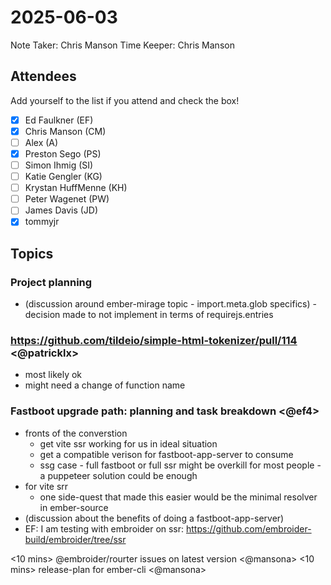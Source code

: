 # 2025-06-03

Note Taker: Chris Manson
Time Keeper: Chris Manson

## Attendees

Add yourself to the list if you attend and check the box!

- [x] Ed Faulkner (EF)
- [x] Chris Manson (CM)
- [ ] Alex (A)
- [x] Preston Sego (PS)
- [ ] Simon Ihmig (SI)
- [ ] Katie Gengler (KG)
- [ ] Krystan HuffMenne (KH)
- [ ] Peter Wagenet (PW)
- [ ] James Davis (JD)
- [x] tommyjr

## Topics

### Project planning

- (discussion around ember-mirage topic - import.meta.glob specifics) - decision made to not implement in terms of requirejs.entries

### https://github.com/tildeio/simple-html-tokenizer/pull/114 <@patricklx>

- most likely ok
- might need a change of function name


### Fastboot upgrade path: planning and task breakdown <@ef4>

- fronts of the converstion
  - get vite ssr working for us in ideal situation
  - get a compatible verison for fastboot-app-server to consume
  - ssg case - full fastboot or full ssr might be overkill for most people - a puppeteer solution could be enough
- for vite srr
  - one side-quest that made this easier would be the minimal resolver in ember-source
- (discussion about the benefits of doing a fastboot-app-server)
- EF: I am testing with embroider on ssr: https://github.com/embroider-build/embroider/tree/ssr


<10 mins> @embroider/rourter issues on latest version <@mansona>
<10 mins> release-plan for ember-cli <@mansona>
